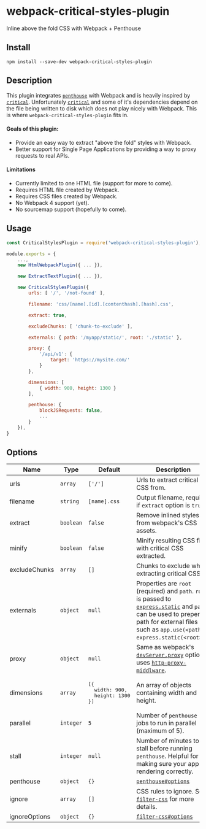 # webpack-critical-styles-plugin
Inline above the fold CSS with Webpack + Penthouse

## Install

```
npm install --save-dev webpack-critical-styles-plugin
```


## Description

This plugin integrates [`penthouse`](https://github.com/pocketjoso/penthouse) with Webpack and is heavily
inspired by [`critical`](https://github.com/addyosmani/critical).
Unfortunately [`critical`](https://github.com/addyosmani/critical) and some of it's dependencies depend
on the file being written to disk which does not play nicely with Webpack.
This is where `webpack-critical-styles-plugin` fits in.


#### Goals of this plugin:
* Provide an easy way to extract "above the fold" styles with Webpack.
* Better support for Single Page Applications by providing a way to proxy requests to real APIs.


#### Limitations

* Currently limited to one HTML file (support for more to come).
* Requires HTML file created by Webpack.
* Requires CSS files created by Webpack.
* No Webpack 4 support (yet).
* No sourcemap support (hopefully to come).


## Usage

```javascript
const CriticalStylesPlugin = require('webpack-critical-styles-plugin');

module.exports = {
    ...,
    new HtmlWebpackPlugin({ ... }),

    new ExtractTextPlugin({ ... }),

    new CriticalStylesPlugin({
        urls: [ '/', '/not-found' ],

        filename: 'css/[name].[id].[contenthash].[hash].css',

        extract: true,

        excludeChunks: [ 'chunk-to-exclude' ],

        externals: { path: '/myapp/static/', root: './static' },

        proxy: {
            '/api/v1': {
                target: 'https://mysite.com/'
            }
        },

        dimensions: [
            { width: 900, height: 1300 }
        ],

        penthouse: {
            blockJSRequests: false,
            ...
        }
    }),
}
```


## Options

Name             | Type       | Default   | Description
---------------- | ---------- | --------- | ------------
urls             | `array`    | `['/']`   | Urls to extract critical CSS from.
filename         | `string`   | `[name].css` | Output filename, required if `extract` option is `true`.
extract          | `boolean`  | `false`   | Remove inlined styles from webpack's CSS assets.
minify           | `boolean`  | `false`   | Minify resulting CSS file with critical CSS extracted.
excludeChunks    | `array`    | `[]`      | Chunks to exclude when extracting critical CSS.
externals        | `object`   | `null`    | Properties are `root` (required) and `path`.  `root` is passed to [`express.static`](http://expressjs.com/en/api.html#express.static) and `path` can be used to prepend a path for external files such as `app.use(<path>, express.static(<root>))`.
proxy            | `object`   | `null`    | Same as webpack's [`devServer.proxy`](https://webpack.js.org/configuration/dev-server/#devserver-proxy) option, uses [`http-proxy-middlware`](https://github.com/chimurai/http-proxy-middleware).
dimensions       | `array`    | <pre>[{<br>&nbsp;&nbsp;width: 900,<br>&nbsp;&nbsp;height: 1300<br>}]</pre> | An array of objects containing width and height.
parallel         | `integer`  | `5`       | Number of `penthouse` jobs to run in parallel (maximum of 5).
stall            | `integer`  | `null`    | Number of minutes to stall before running `penthouse`.  Helpful for making sure your app is rendering correctly.
penthouse        | `object`   | `{}`      | [`penthouse#options`](https://github.com/pocketjoso/penthouse#options)
ignore           | `array`    | `[]`      | CSS rules to ignore. See [`filter-css`](https://github.com/bezoerb/filter-css) for more details.
ignoreOptions    | `object`   | `{}`      | [`filter-css#options`](https://github.com/bezoerb/filter-css#options)
